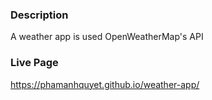 ### Description
A weather app is used OpenWeatherMap's API 

### Live Page
https://phamanhquyet.github.io/weather-app/
